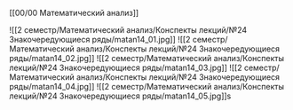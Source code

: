 [[00/00 Математический анализ]]

![[2 семестр/Математический анализ/Конспекты лекций/№24 Знакочередующиеся ряды/matan14_01.jpg]]
![[2 семестр/Математический анализ/Конспекты лекций/№24 Знакочередующиеся ряды/matan14_02.jpg]]
![[2 семестр/Математический анализ/Конспекты лекций/№24 Знакочередующиеся ряды/matan14_03.jpg]]
![[2 семестр/Математический анализ/Конспекты лекций/№24 Знакочередующиеся ряды/matan14_04.jpg]]
![[2 семестр/Математический анализ/Конспекты лекций/№24 Знакочередующиеся ряды/matan14_05.jpg]]s